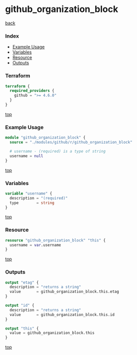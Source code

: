 # github_organization_block

[back](../github.md)

### Index

- [Example Usage](#example-usage)
- [Variables](#variables)
- [Resource](#resource)
- [Outputs](#outputs)

### Terraform

```terraform
terraform {
  required_providers {
    github = ">= 4.6.0"
  }
}
```

[top](#index)

### Example Usage

```terraform
module "github_organization_block" {
  source = "./modules/github/r/github_organization_block"

  # username - (required) is a type of string
  username = null
}
```

[top](#index)

### Variables

```terraform
variable "username" {
  description = "(required)"
  type        = string
}
```

[top](#index)

### Resource

```terraform
resource "github_organization_block" "this" {
  username = var.username
}
```

[top](#index)

### Outputs

```terraform
output "etag" {
  description = "returns a string"
  value       = github_organization_block.this.etag
}

output "id" {
  description = "returns a string"
  value       = github_organization_block.this.id
}

output "this" {
  value = github_organization_block.this
}
```

[top](#index)